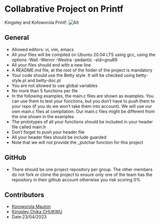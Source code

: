 # Collabrative Project on Printf


Kingsley and Kofoworola Printf:
![Alt](https://s3.amazonaws.com/intranet-projects-files/holbertonschool-low_level_programming/228/printf.png "Title")

## General
- Allowed editors: vi, vim, emacs
- All your files will be compiled on Ubuntu 20.04 LTS using gcc, using the options -Wall -Werror -Wextra -pedantic -std=gnu89
- All your files should end with a new line
- A README.md file, at the root of the folder of the project is mandatory
- Your code should use the Betty style. It will be checked using betty-style.pl and betty-doc.pl
- You are not allowed to use global variables
- No more than 5 functions per file
- In the following examples, the main.c files are shown as examples. You can use them to test your functions, but you don’t have to push them to your repo (if you do we won’t take them into account). We will use our own main.c files at compilation. Our main.c files might be different from the one shown in the examples
- The prototypes of all your functions should be included in your header file called main.h
- Don’t forget to push your header file
- All your header files should be include guarded
- Note that we will not provide the _putchar function for this project

## GitHub
- There should be one project repository per group. The other members do not fork or clone the project to ensure only one of the team has the repository in their github account otherwise you risk scoring 0%

## Contributors
* [Koroworola Mauton](https://github.com/Kofoworola001 "Kofoworola001")
* [Kingsley Chika CHUKWU](https://github.com/KingVik-Planet "Kingsley Chika CHUKWU")
* Date:23/04/2023		

